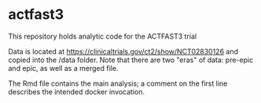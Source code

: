 # actfast3
This repository holds analytic code for the ACTFAST3 trial

Data is located at https://clinicaltrials.gov/ct2/show/NCT02830126 and copied into the /data folder.
Note that there are two "eras" of data: pre-epic and epic, as well as a merged file.

The Rmd file contains the main analysis; a comment on the first line describes the intended docker invocation.
